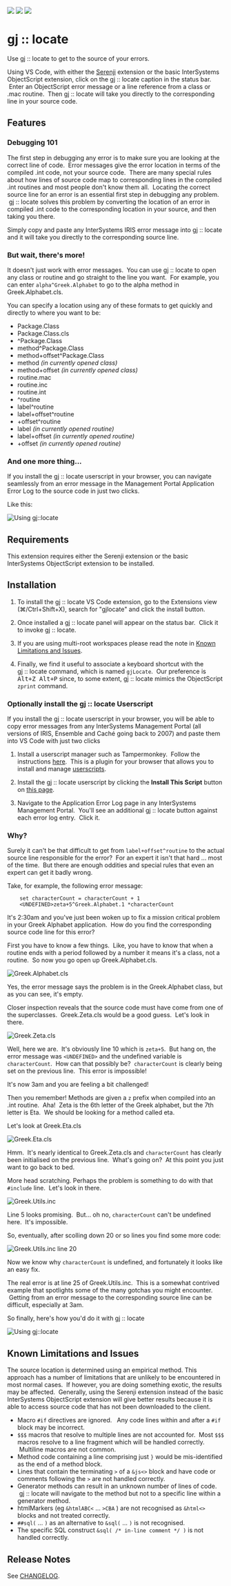[![](https://img.shields.io/badge/InterSystems-IRIS-blue.svg)](https://www.intersystems.com/products/intersystems-iris/)
[![](https://img.shields.io/badge/InterSystems-Ensemble-blue.svg)](https://www.intersystems.com/products/ensemble/)
[![](https://img.shields.io/badge/InterSystems-Caché-blue.svg)](https://www.intersystems.com/products/cache/)


# gj&nbsp;::&nbsp;locate

Use gj&nbsp;::&nbsp;locate to get to the source of your errors.

Using VS Code, with either the [Serenji](https://marketplace.visualstudio.com/items?itemName=georgejames.vscode-serenji) extension or the basic InterSystems ObjectScript extension, click on the gj&nbsp;::&nbsp;locate caption in the status bar. &nbsp;Enter an ObjectScript error message or a line reference from a class or .mac routine. &nbsp;Then gj&nbsp;::&nbsp;locate will take you directly to the corresponding line in your source code.

## Features

### Debugging 101
The first step in debugging any error is to make sure you are looking at the correct line of code. &nbsp;Error messages give the error location in terms of the compiled .int code, not your source code. &nbsp;There are many special rules about how lines of source code map to corresponding lines in the compiled .int routines and most people don't know them all. &nbsp;Locating the correct source line for an error is an essential first step in debugging any problem. &nbsp;gj&nbsp;::&nbsp;locate solves this problem by converting the location of an error in compiled .int code to the corresponding location in your source, and then taking you there.

Simply copy and paste any InterSystems IRIS error message into gj&nbsp;::&nbsp;locate and it will take you directly to the corresponding source line.

### But wait, there's more!

It doesn't just work with error messages. &nbsp;You can use gj&nbsp;::&nbsp;locate to open any class or routine and go straight to the line you want. &nbsp;For example, you can enter `alpha^Greek.Alphabet` to go to the alpha method in Greek.Alphabet.cls.

You can specify a location using any of these formats to get quickly and directly to where you want to be:
 * Package.Class
 * Package.Class.cls
 * ^Package.Class
 * method^Package.Class
 * method+offset^Package.Class
 * method _(in currently opened class)_
 * method+offset _(in currently opened class)_
 * routine.mac
 * routine.inc
 * routine.int
 * ^routine
 * label^routine
 * label+offset^routine
 * +offset^routine
 * label _(in currently opened routine)_
 * label+offset _(in currently opened routine)_
 * +offset _(in currently opened routine)_

### And one more thing...

If you install the gj&nbsp;::&nbsp;locate userscript in your browser, you can navigate seamlessly from an error message in the Management Portal Application Error Log to the source code in just two clicks.

Like this:

![Using gj::locate](https://raw.githubusercontent.com/george-james-software/gjLocate/master/images/demo1.gif)


## Requirements

This extension requires either the Serenji extension or the basic InterSystems ObjectScript extension to be installed.


## Installation

1. To install the gj&nbsp;::&nbsp;locate VS Code extension, go to the Extensions view (⌘/Ctrl+Shift+X), search for "gjlocate" and click the install button.

2. Once installed a gj&nbsp;::&nbsp;locate panel will appear on the status bar. &nbsp;Click it to invoke gj&nbsp;::&nbsp;locate. 

3. If you are using multi-root workspaces please read the note in [Known Limitations and Issues](#known-limitations-and-issues).

4. Finally, we find it useful to associate a keyboard shortcut with the gj&nbsp;::&nbsp;locate command, which is named `gjLocate`. &nbsp;Our preference is <kbd>Alt+Z Alt+P</kbd> since, to some extent, gj&nbsp;::&nbsp;locate mimics the ObjectScript `zprint` command.

### Optionally install the gj&nbsp;::&nbsp;locate Userscript

If you install the gj&nbsp;::&nbsp;locate userscript in your browser, you will be able to copy error messages from any InterSystems Management Portal (all versions of IRIS, Ensemble and Caché going back to 2007) and paste them into VS Code with just two clicks

1. Install a userscript manager such as Tampermonkey. &nbsp;Follow the instructions [here](https://www.tampermonkey.net/). &nbsp;This is a plugin for your browser that allows you to install and manage [userscripts](https://en.wikipedia.org/wiki/Userscript).

2. Install the gj&nbsp;::&nbsp;locate userscript by clicking the **Install This Script** button on [this page](https://greasyfork.org/en/scripts/424973-gj-locate).

3. Navigate to the Application Error Log page in any InterSystems Management Portal. &nbsp;You'll see an additional gj&nbsp;::&nbsp;locate button against each error log entry. &nbsp;Click it.


### Why?

Surely it can't be that difficult to get from `label+offset^routine` to the actual source line responsible for the error? &nbsp;For an expert it isn't that hard ... most of the time. &nbsp;But there are enough oddities and special rules that even an expert can get it badly wrong.

Take, for example, the following error message:
```objectscript
    set characterCount = characterCount + 1
    <UNDEFINED>zeta+5^Greek.Alphabet.1 *characterCount
```

It's 2:30am and you've just been woken up to fix a mission critical problem in your Greek Alphabet application. &nbsp;How do you find the corresponding source code line for this error?

First you have to know a few things. &nbsp;Like, you have to know that when a routine ends with a period followed by a number it means it's a class, not a routine. &nbsp;So now you go open up Greek.Alphabet.cls.


![Greek.Alphabet.cls](https://raw.githubusercontent.com/george-james-software/gjLocate/master/images/Greek.Alphabet.png)


Yes, the error message says the problem is in the Greek.Alphabet class, but as you can see, it's empty.

Closer inspection reveals that the source code must have come from one of the superclasses. &nbsp;Greek.Zeta.cls would be a good guess. &nbsp;Let's look in there.


![Greek.Zeta.cls](https://raw.githubusercontent.com/george-james-software/gjLocate/master/images/Greek.Zeta.png)


Well, here we are. &nbsp;It's obviously line 10 which is `zeta+5`. &nbsp;But hang on, the error message was `<UNDEFINED>` and the undefined variable is `characterCount`. &nbsp;How can that possibly be? &nbsp;`characterCount` is clearly being set on the previous line. &nbsp;This error is impossible!

It's now 3am and you are feeling a bit challenged!

Then you remember! Methods are given a `z` prefix when compiled into an .int routine. &nbsp;Aha! &nbsp;Zeta is the 6th letter of the Greek alphabet, but the 7th letter is Eta. &nbsp;We should be looking for a method called eta.

Let's look at Greek.Eta.cls


![Greek.Eta.cls](https://raw.githubusercontent.com/george-james-software/gjLocate/master/images/Greek.Eta.png)


Hmm. &nbsp;It's nearly identical to Greek.Zeta.cls and `characterCount` has clearly been initialised on the previous line. &nbsp;What's going on? &nbsp;At this point you just want to go back to bed.

More head scratching. Perhaps the problem is something to do with that `#include` line. &nbsp;Let's look in there.


![Greek.Utils.inc](https://raw.githubusercontent.com/george-james-software/gjLocate/master/images/Greek.Utils.png)


Line 5 looks promising. &nbsp;But... oh no, `characterCount` can't be undefined here. &nbsp;It's impossible.

So, eventually, after scolling down 20 or so lines you find some more code:


![Greek.Utils.inc line 20](https://raw.githubusercontent.com/george-james-software/gjLocate/master/images/Greek.Utils_2.png)


Now we know why `characterCount` is undefined, and fortunately it looks like an easy fix.

The real error is at line 25 of Greek.Utils.inc. &nbsp;This is a somewhat contrived example that spotlights some of the many gotchas you might encounter. &nbsp;Getting from an error message to the corresponding source line can be difficult, especially at 3am. 

So finally, here's how you'd do it with gj&nbsp;::&nbsp;locate


![Using gj::locate](https://raw.githubusercontent.com/george-james-software/gjLocate/master/images/demo2.gif)



## Known Limitations and Issues

The source location is determined using an empirical method. This approach has a number of limitations that are unlikely to be encountered in most normal cases. &nbsp;If however, you are doing something exotic, the results may be affected. &nbsp;Generally, using the Serenji extension instead of the basic InterSystems ObjectScript extension will give better results because it is able to access source code that has not been downloaded to the client. 

 * Macro `#if` directives are ignored. &nbsp; Any code lines within and after a `#if` block may be incorrect.
 * `$$$` macros that resolve to multiple lines are not accounted for. &nbsp;Most `$$$` macros resolve to a line fragment which will be handled correctly. &nbsp;Multiline macros are not common.
 * Method code containing a line comprising just `}` would be mis-identified as the end of a method block.
 * Lines that contain the terminating `>` of a `&js<>` block and have code or comments following the `>` are not handled correctly.
 * Generator methods can result in an unknown number of lines of code. &nbsp;gj&nbsp;::&nbsp;locate will navigate to the method but not to a specific line within a generator method.
 * htmlMarkers (eg `&htmlABC<` ... `>CBA` ) are not recognised as `&html<>` blocks and not treated correctly.
 * `##sql(` ... `)` as an alternative to `&sql(` ... `)` is not recognised.
 * The specific SQL construct `&sql( /* in-line comment */ )` is not handled correctly.


## Release Notes

See [CHANGELOG](CHANGELOG.md).
